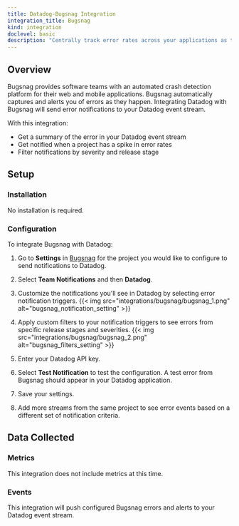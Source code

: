 ```yaml
---
title: Datadog-Bugsnag Integration
integration_title: Bugsnag
kind: integration
doclevel: basic
description: "Centrally track error rates across your applications as they rise and fall."
---
```


## Overview

Bugsnag provides software teams with an automated crash detection platform for their web and mobile applications. Bugsnag automatically captures and alerts you of errors as they happen. Integrating Datadog with Bugsnag will send error notifications to your Datadog event stream.

With this integration:

- Get a summary of the error in your Datadog event stream
- Get notified when a project has a spike in error rates
- Filter notifications by severity and release stage

## Setup
### Installation

No installation is required.

### Configuration

To integrate Bugsnag with Datadog:

1. Go to **Settings** in [Bugsnag](https://bugsnag.com/) for the project you would like to configure to send notifications to Datadog.

2. Select **Team Notifications** and then **Datadog**.

3. Customize the notifications you'll see in Datadog by selecting error notification triggers.
{{< img src="integrations/bugsnag/bugsnag_1.png" alt="bugsnag_notification_setting" >}}

4. Apply custom filters to your notification triggers to see errors from specific release stages and severities.
{{< img src="integrations/bugsnag/bugsnag_2.png" alt="bugsnag_filters_setting" >}}

5. Enter your Datadog API key.

6. Select **Test Notification** to test the configuration. A test error from Bugsnag should appear in your Datadog application.

7. Save your settings.

8. Add more streams from the same project to see error events based on a different set of notification criteria.

## Data Collected
### Metrics

This integration does not include metrics at this time.

### Events

This integration will push configured Bugsnag errors and alerts to your Datadog event stream.
